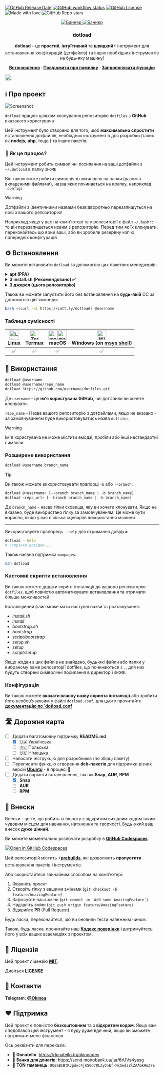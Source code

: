 <!-- markdownlint-disable no-inline-html first-line-h1 -->

[![GitHub Release Date][github-release-date]][github-release-page]
[![GitHub workflow status][github-workflow-status]][github-workflow-runs]
[![GitHub License][github-license]](../../LICENSE)
![Made with love][made-with-love]
![GitHub Repo stars][github-stars]

<!-- PROJECT LOGO -->
<div align="center">
  <a href="https://github.com/okineadev/dotload">
    <img src="../../public/banner.png#gh-dark-mode-only" alt="Баннер">
    <img src="../../public/banner-white.png#gh-light-mode-only" alt="Баннер">
  </a>

  <h3 align="center">dotload</h3>

  <p align="center">
    <p>
    <b>dotload</b> - це <b>простий</b>, <b>інтуїтивний</b> та <b>швидкий</b>⚡ інструмент для встановлення конфігурацій (дотфайлів) та інших необхідних інструментів на будь-яку машину!</p>
    <a href="#%EF%B8%8F-Встановлення"><b>Встановлення</b></a>
    ·
    <a href="https://github.com/okineadev/dotload/issues/new?labels=bug&template=bug_report.md"><b>Повідомити про помилку</b></a>
    ·
    <a href="https://github.com/okineadev/dotload/issues/new?labels=enhancement&template=feature_request.md"><b>Запропонувати функцію</b></a>
  </p>
</div>

<a href="../../README.md"><img
  height="20"
  src="../../public/flag-us.png"
  alt="English">
</a>

## ℹ️ Про проект

![Screenshot](../../public/screenshot.png)

`dotload` працює шляхом клонування репозиторію `dotfiles` з **GitHub** вказаного користувача

Цей інструмент було створено для того, щоб **максимально спростити** встановлення дотфайлів, необхідних інструментів для розробки (таких як **nodejs**, **php**, тощо.) та інших пакетів.

### 🤔 Як це працює?

Цей інструмент робить символічні посилання на ваші дотфайли з `~/.dotload` в папку `$HOME`

Він також може робити символічні помилання на папки (разом з вкладеними файлами), назва яких починається на крапку, наприклад `.configs`

> [!WARNING]
> Дотфайли з ідентичними назвами безвідворотньо перезапишуться на нові з вашого репозиторію!

Наприклад якщо у вас на комп'ютері та у репозиторії є файл `~/.bashrc` - то він перезапишеться новим з репозиторію. Перед тим як їх клонувати, переконайтесь що вони ваші, або ви зробили резервну копію попередніх конфігурацій

## ⚙️ Встановлення

Ви можете встановити `dotload` за допомогою цих пакетних менеджерів:

<details>
  <summary><b>apt (PPA)</b></summary>
  <br/>

  З цим методом ви отримуватимете подальші оновлення

  ```bash
  sudo add-apt-repository ppa:salumin/tools
  sudo apt update
  sudo apt install dotload
  ```

</details>

<details>
  <summary><b>З install.sh (Рекомендовано) ✅</b></summary>
  <br/>

  З цим методом, ви можете встановити dotload практично на **будь-якій системі**, в тому числі в Termux

  📥 **Встановлення**:

  ```bash
  curl -sL https://cutt.ly/dotload-install | bash
  ```

  🗑️ **Видалення**:

  ```bash
  sudo rm $PREFIX/bin/dotload && hash -r
  ```

  > ℹ️ Примітка: Якщо ви хочете видалити цей інструмент з **Termux**, вам потрібно виконати вище вказану команду без `sudo`

</details>

<details>
  <summary><b>З джерел (цього репозиторію)</b></summary>
  <br/>

  З цим методом ви можете з легкістю модифікувати встановлення, та бути впевненим в безпеці.

  Кроки для встановлення з джерел:

  1. Клонуйте репозиторій

  ```bash
  git clone https://github.com/okineadev/dotload.git --depth=1
  ```

  2. Перейдіть в папку проекту

  ```bash
  cd dotload
  ```

  3. Встановіть інструменти

  Якщо у вас не встановлений `make`, вам потрібно його встановити:

  ```bash
  sudo apt install make
  ```

  Також наявна підтримка [**task**](https://taskfile.dev/).

  📥 **Встановлення**:

  ```bash
  make install
  ```

  > 💡 Порада: якщо ви надаєте перевагу використанню сучаснішого [**task**](https://taskfile.dev/) замість [**GNU make**](https://www.gnu.org/software/make/), можете скористатись цією командою:

  ```bash
  task install
  ```

  🗑️ **Видалення**:

  ```bash
  make uninstall
  # Або
  task uninstall
  ```

</details>

Також ви можете запустити його без встановлення на **будь-якій** ОС за допомогою цієї команди:

```bash
bash <(curl -sL https://cutt.ly/dotload) @username
```

### Таблиця сумісності

| <div><img src="https://upload.wikimedia.org/wikipedia/commons/f/f1/Icons8_flat_linux.svg" alt="Linux logo" width="30"/></div> **Linux** | <div><img src="https://upload.wikimedia.org/wikipedia/commons/b/b5/Termux.svg" alt="Termux logo" width="30"/></div> **Termux** | <div><img src="../../public/macos-logo.svg#gh-light-mode-only" alt="macOS logo" width="30"/><img src="../../public/macos-white-logo.svg#gh-dark-mode-only" alt="macOS logo" width="30"/></div> **macOS** | <div><img src="https://github.com/okineadev/dotload/assets/81070564/99544c04-51e7-41b5-95f7-0828cfc97617" alt="Windows logo" width="30"/></div> **Windows** (on [msys shell](https://www.msys2.org/)) |
| :-: | :-: | :-: | :-: |
| ✅ | ✅ | ✅ | ✅ |

## 🚀 Використання

```bash
dotload @username
dotload @username/repo_name
dotload https://github.com/username/dotfiles.git
```

Де `username` - це **ім'я користувача GitHub**, чиї дотфайли ви хочете клонувати.

`repo_name` - Назва вашого репозиторію з дотфайлами, якщо не вказано - за замовчуванням буде використовуватись назва `dotfiles`

> [!WARNING]
> Ім'я користувача не може містити емодзі, пробіли або інші нестандартні символи

### Розширене використання

```bash
dotload @username branch_name
```

> [!TIP]
> Ви також можете використовувати прапорці `-b` або `--branch`:

```bash
dotload @<username> [--branch branch_name | -b branch_name]
dotload <repo_url> [--branch branch_name | -b branch_name]
```

Де `branch_name` - назва гілки сховища, яку ви хочете клонувати. Якщо не вказано, буде використано гілку за замовчуванням. Це може бути корисно, якщо у вас є кілька сценаріїв використання машини

---

Використовуйте прапорець `--help` для отримання довідки:

```bash
dotload --help
# Сторінка довідки...
```

Також наявна підтримка `manpages`:

```bash
man dotload
```

### Кастомні скрипти встановлення

Ви також можете додати скрипт інсталяції до вашоро репозиторію `dotfiles`, щоб повністю автоматизувати встановлення та отримати більше можливостей

Інсталяційний файл може мати наступні назви та розташування:

- _install.sh_
- _install_
- _bootstrap.sh_
- _bootstrap_
- _script/bootstrap_
- _setup.sh_
- _setup_
- _script/setup_

Якщо жоден з цих файлів не знайдено, будь-які файли або папки у вибраному вами репозиторії dotfiles, що починаються з `.`, для них будуть створені символічні посилання в директорії `$HOME`.

### Конфігурація

Ви також можете **вказати власну назву скрипта інсталяції**
або зробити його необов'язковим у файлі `dotload.conf`, для цього прочитайте [**документацію по `dotload.conf**](dotload_conf.md)

## 🛣️ Дорожня карта

- [ ] Додати багатомовну підтримку **README.md**
  - [x] 🇺🇦 Українська
  - [ ] 🇵🇱 Польська
  - [ ] 🇩🇪 Німецька
- [ ] Написати інструкцію для розробників (по збірці пакету)
- [ ] Переписати функцію створення **deb-пакетів** для підтримки різних версій [**Ubuntu**](https://ubuntu.com/) - в процесі 🚧
- [ ] Додати варіанти встановлення, такі як **Snap**, **AUR**, **RPM**
  - [x] **Snap**
  - [ ] **AUR**
  - [ ] **RPM**

## 🤝 Внески

Внески - це те, що робить спільноту з відкритим вихідним кодом таким чудовим місцем для навчання, натхнення та творчості. Будь-який ваш внесок **дуже цінний**.

Ви можете моментально розпочати розробку в [**GitHub Codespaces**][codespaces-link]

[![Open in GitHub Codespaces](https://github.com/codespaces/badge.svg)](https://codespaces.new/okineadev/dotload?quickstart=1)

Цей репозиторій містить ⚡[**prebuilds**][about-prebuilds], які дозволяють **пропустити** встановлення пакетів і інструментів.

Або скористайтеся звичайним способом на комп’ютері:

1. Форкніть проект
2. Створіть гілку з вашими змінами (`git checkout -b feature/AmazingFeature`)
3. Зафіксуйте ваші зміни (`git commit -m 'Add some AmazingFeature'`)
4. Надішліть зміни (`git push origin feature/AmazingFeature`)
5. Відкрийте **PR** (Pull Request)

Будь ласка, переконайтеся, що ви оновили тести належним чином.

Також, будь ласка, прочитайте наш [**Кодекс поведінки**](../../CODE_OF_CONDUCT.md) і дотримуйтесь його у всіх ваших взаємодіях з проектом.

## 📝 Ліцензія

Цей проект ліцензію [**MIT**][mit-license-link].

Дивіться [**LICENSE**](../../LICENSE)

## 📨 Контакти

**Telegram:** [**@Okinea**][telegram-link]

## ❤️ Підтримка

Цей проект є повністю **безкоштовним** та з **відкритим кодом**.
Якщо вам сподобався цей інструмент - я буду дуже вдячний, якщо ви зможете підтримати мене фінансово

Ось реквізити для переказів:

- 🍩 **Donatello**: <https://donatello.to/okineadev>
- 🫙 **Банка для донатів**: <https://send.monobank.ua/jar/6rUVs4yasg>
- 💎 **TON гаманець**: `UQBaBIBtKJpdwc4jKSGd70LZyQnEf-Nx5edzZlZAAGkHnZ7E`

[github-release-date]: https://img.shields.io/github/release-date/okineadev/dotload
[github-release-page]: https://github.com/okineadev/dotload/releases/latest
[github-workflow-status]: https://github.com/okineadev/dotload/actions/workflows/release.yml/badge.svg
[github-workflow-runs]: https://github.com/okineadev/dotload/actions/workflows/release.yml
[github-license]: https://img.shields.io/github/license/okineadev/dotload
[made-with-love]: https://img.shields.io/badge/made_with-%E2%9D%A4%EF%B8%8F-white
[github-stars]: https://img.shields.io/github/stars/okineadev/dotload
[codespaces-link]: https://github.com/features/codespaces
[about-prebuilds]: https://docs.github.com/en/codespaces/prebuilding-your-codespaces/about-github-codespaces-prebuilds
[telegram-link]: https://t.me/okinea 'Telegram link'
[mit-license-link]: https://opensource.org/license/MIT
